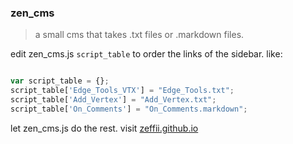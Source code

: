 ### zen_cms

> a small cms that takes .txt files or .markdown files.
> 

edit zen_cms.js `script_table` to order the links of the sidebar. like:

```js

var script_table = {};
script_table['Edge_Tools_VTX'] = "Edge_Tools.txt";
script_table['Add_Vertex'] = "Add_Vertex.txt";
script_table['On_Comments'] = "On_Comments.markdown";

```

let zen_cms.js do the rest. visit [zeffii.github.io](https://zeffii.github.io)


